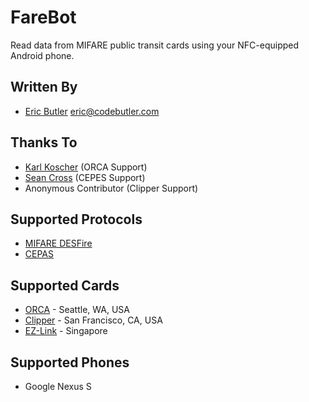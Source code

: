 # FareBot

Read data from MIFARE public transit cards using your NFC-equipped Android phone. 

## Written By

* [Eric Butler][5] <eric@codebutler.com>

## Thanks To

* [Karl Koscher][3] (ORCA Support)
* [Sean Cross][4] (CEPES Support)
* Anonymous Contributor (Clipper Support)

## Supported Protocols

* [MIFARE DESFire][6]
* [CEPAS][2]

## Supported Cards

* [ORCA][0] - Seattle, WA, USA
* [Clipper][1] - San Francisco, CA, USA
* [EZ-Link][7] - Singapore

## Supported Phones

* Google Nexus S

[0]: http://www.orcacard.com/
[1]: https://www.clippercard.com/
[2]: http://en.wikipedia.org/wiki/CEPAS
[3]: https://twitter.com/#!/supersat
[4]: https://twitter.com/#!/xobs
[5]: https://twitter.com/#!/codebutler
[6]: http://en.wikipedia.org/wiki/MIFARE#MIFARE_DESFire
[7]: http://www.ezlink.com.sg/index.php
